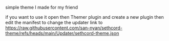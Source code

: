 simple theme I made for my friend

if you want to use it open then Themer plugin and create a new plugin then edit the manifest to change the updater link to https://raw.githubusercontent.com/san-nyan/sethcord-theme/refs/heads/main/Updater/sethcord-theme.json
